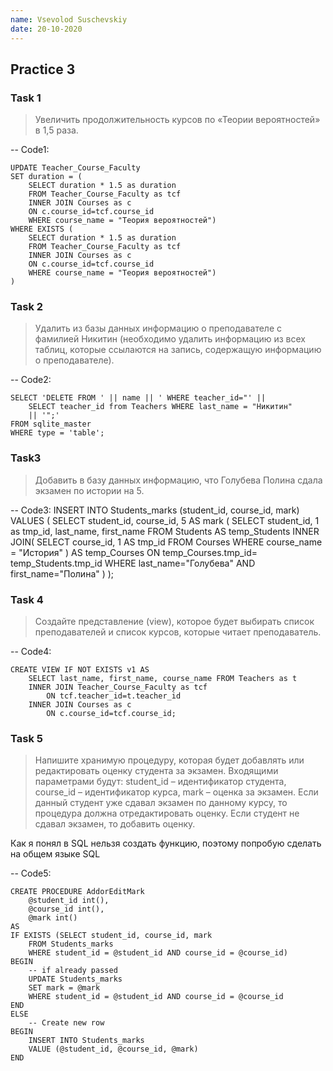 ```yaml
---
name: Vsevolod Suschevskiy 
date: 20-10-2020
---
```


## Practice 3

### Task 1

>   Увеличить продолжительность курсов по «Теории вероятностей» в 1,5 раза.

-- Code1:

    UPDATE Teacher_Course_Faculty
    SET duration = (
        SELECT duration * 1.5 as duration
        FROM Teacher_Course_Faculty as tcf
        INNER JOIN Courses as c
        ON c.course_id=tcf.course_id
        WHERE course_name = "Теория вероятностей")
    WHERE EXISTS (
        SELECT duration * 1.5 as duration
        FROM Teacher_Course_Faculty as tcf
        INNER JOIN Courses as c
        ON c.course_id=tcf.course_id
        WHERE course_name = "Теория вероятностей")
    )

### Task 2

> Удалить из базы данных информацию о преподавателе с фамилией Никитин (необходимо удалить информацию из всех таблиц, которые ссылаются на запись, содержащую информацию о преподавателе).

-- Code2:

    SELECT 'DELETE FROM ' || name || ' WHERE teacher_id="' ||
        SELECT teacher_id from Teachers WHERE last_name = "Никитин" 
        || '";'
    FROM sqlite_master
    WHERE type = 'table';

### Task3

> Добавить в базу данных информацию, что Голубева Полина сдала экзамен по истории на 5.

-- Code3:
    INSERT INTO Students_marks 
    (student_id, course_id, mark)
        VALUES (
            SELECT student_id, course_id, 5 AS mark 
    (
    SELECT student_id, 1 as tmp_id, last_name, first_name
        FROM Students AS temp_Students
    INNER JOIN(
        SELECT course_id, 1 AS tmp_id 
        FROM Courses 
        WHERE course_name = "История"
        ) AS temp_Courses
        ON temp_Courses.tmp_id= temp_Students.tmp_id
    WHERE last_name="Голубева" AND first_name="Полина"
    )
        );

### Task 4

> Создайте представление (view), которое будет выбирать список преподавателей и список курсов, которые читает преподаватель.

-- Code4:

    CREATE VIEW IF NOT EXISTS v1 AS
        SELECT last_name, first_name, course_name FROM Teachers as t
        INNER JOIN Teacher_Course_Faculty as tcf
            ON tcf.teacher_id=t.teacher_id
        INNER JOIN Courses as c
            ON c.course_id=tcf.course_id;

### Task 5

> Напишите хранимую процедуру, которая будет добавлять или редактировать оценку студента за экзамен. Входящими параметрами будут: student_id – идентификатор студента, course_id – идентификатор курса, mark – оценка за экзамен. Если данный студент уже сдавал экзамен по данному курсу, то процедура должна отредактировать оценку. Если студент не сдавал экзамен, то добавить оценку.

Как я понял в SQL нельзя создать функцию, поэтому попробую сделать на общем языке SQL

-- Code5:

    CREATE PROCEDURE AddorEditMark 
        @student_id int(), 
        @course_id int(), 
        @mark int()
    AS
    IF EXISTS (SELECT student_id, course_id, mark
        FROM Students_marks
        WHERE student_id = @student_id AND course_id = @course_id)
    BEGIN 
        -- if already passed
        UPDATE Students_marks
        SET mark = @mark
        WHERE student_id = @student_id AND course_id = @course_id 
    END    
    ELSE
        -- Create new row
    BEGIN
        INSERT INTO Students_marks
        VALUE (@student_id, @course_id, @mark)
    END
